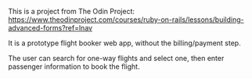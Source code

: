 This is a project from The Odin Project: https://www.theodinproject.com/courses/ruby-on-rails/lessons/building-advanced-forms?ref=lnav

It is a prototype flight booker web app, without the billing/payment step.

The user can search for one-way flights and select one, then enter passenger information to book the flight.
